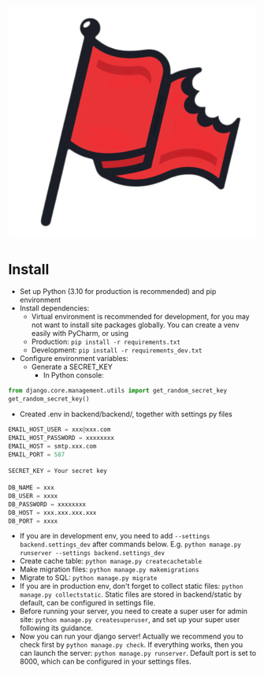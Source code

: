 # ![](https://github.com/ElfinAndSnow/ctf_platform_demo/blob/test/frontend/src/assets/images/logo.png?raw=true)
# Install

 - Set up Python (3.10 for production is recommended) and pip environment
 - Install dependencies:
   - Virtual environment is recommended for development, for you may not want to install site packages globally. You can create a venv easily with PyCharm, or using 
   - Production: `pip install -r requirements.txt`
   - Development: `pip install -r requirements_dev.txt`
 - Configure environment variables:
   - Generate a SECRET_KEY
     - In Python console:
```python
from django.core.management.utils import get_random_secret_key
get_random_secret_key()
```
   - Created .env in backend/backend/, together with settings py files
```python
EMAIL_HOST_USER = xxx@xxx.com
EMAIL_HOST_PASSWORD = xxxxxxxx  
EMAIL_HOST = smtp.xxx.com
EMAIL_PORT = 587  
  
SECRET_KEY = Your secret key
  
DB_NAME = xxx
DB_USER = xxxx
DB_PASSWORD = xxxxxxxx
DB_HOST = xxx.xxx.xxx.xxx
DB_PORT = xxxx
```
 - If you are in development env, you need to add `--settings backend.settings_dev` after commands below. E.g. `python manage.py runserver --settings backend.settings_dev`
 - Create cache table: `python manage.py createcachetable`
 - Make migration files: `python manage.py makemigrations`
 - Migrate to SQL: `python manage.py migrate`
 - If you are in production env, don't forget to collect static files: `python manage.py collectstatic`. Static files are stored in backend/static by default, can be configured in settings file.
 - Before running your server, you need to create a super user for admin site: `python manage.py createsuperuser`, and set up your super user following its guidance.
 - Now you can run your django server! Actually we recommend you to check first by `python manage.py check`. If everything works, then you can launch the server: `python manage.py runserver`. Default port is set to 8000, which can be configured in your settings files.
